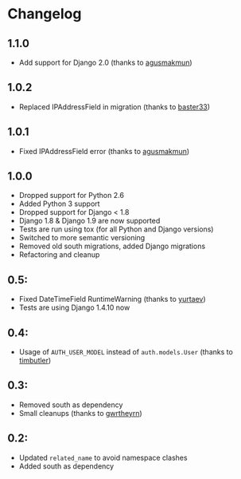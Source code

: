 # Changelog

## 1.1.0

- Add support for Django 2.0 (thanks to [agusmakmun](https://github.com/agusmakmun))

## 1.0.2

- Replaced IPAddressField in migration (thanks to [baster33](https://github.com/baster33))

## 1.0.1

- Fixed IPAddressField error (thanks to [agusmakmun](https://github.com/agusmakmun))

## 1.0.0

- Dropped support for Python 2.6
- Added Python 3 support
- Dropped support for Django < 1.8
- Django 1.8 & Django 1.9 are now supported
- Tests are run using tox (for all Python and Django versions)
- Switched to more semantic versioning
- Removed old south migrations, added Django migrations
- Refactoring and cleanup

## 0.5:

- Fixed DateTimeField RuntimeWarning (thanks to [yurtaev](https://github.com/yurtaev))
- Tests are using Django 1.4.10 now

## 0.4:

- Usage of `AUTH_USER_MODEL` instead of `auth.models.User` (thanks to [timbutler](https://github.com/timbutler))

## 0.3:

- Removed south as dependency
- Small cleanups (thanks to [gwrtheyrn](https://github.com/gwrtheyrn>))

## 0.2:

- Updated `related_name` to avoid namespace clashes
- Added south as dependency
